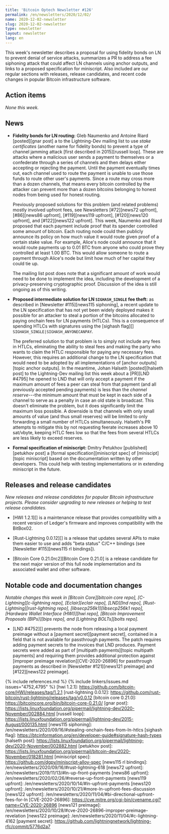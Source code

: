 ```yaml
---
title: 'Bitcoin Optech Newsletter #126'
permalink: /en/newsletters/2020/12/02/
name: 2020-12-02-newsletter
slug: 2020-12-02-newsletter
type: newsletter
layout: newsletter
lang: en
---
```

This week's newsletter describes a proposal for using fidelity bonds on
LN to prevent denial of service attacks, summarizes a PR to address a
fee siphoning attack that could affect LN channels using anchor outputs,
and links to a proposed specification for miniscript.  Also included are
our regular sections with releases, release candidates, and recent code
changes in popular Bitcoin infrastructure software.

## Action items

*None this week.*

## News

- **Fidelity bonds for LN routing:** Gleb Naumenko and Antoine Riard
  [posted][gnar post] a to the Lightning-Dev mailing list to use *stake
  certificates* (another name for fidelity bonds) to prevent a type of
  channel jamming attack [first described in 2015][russell loop].
  These are attacks where a malicious user sends a payment to themselves
  or a confederate through a series of channels and then delays either
  accepting or rejecting the payment.  Until the payment eventually
  times out, each channel used to route the payment is unable to use
  those funds to route other user's payments.  Since a route may cross
  more than a dozen channels, that means every bitcoin controlled by the
  attacker can prevent more than a dozen bitcoins belonging to honest
  nodes from being used for honest routing. <!-- "more than a dozen" is conservative, I
  think 25 is the actual max:
  http://gnusha.org/lightning-dev/2020-11-30.log 04:42 -->

    Previously proposed solutions for this problem (and related
    problems) mostly involved upfront fees, see Newsletters
    [#72][news72 upfront], [#86][news86 upfront], [#119][news119
    upfront], [#120][news120 upfront], and [#122][news122 upfront].
    This week, Naumenko and Riard proposed that each payment include
    proof that its spender controlled some amount of bitcoin.  Each
    routing node could then publicly announce its policy on how much
    value it would route given proof of a certain stake value.  For
    example, Alice's node could announce that it would route payments up
    to 0.01 BTC from anyone who could prove they controlled at least
    1.00 BTC.  This would allow someone to route a payment through
    Alice's node but limit how much of her capital they could tie up.

    The mailing list post does note that a significant amount of work
    would need to be done to implement the idea, including the
    development of a privacy-preserving cryptographic proof.  Discussion
    of the idea is still ongoing as of this writing.

- **Proposed intermediate solution for LN `SIGHASH_SINGLE` fee theft:**
  as described in [Newsletter #115][news115 siphoning], a recent update
  to the LN specification that has not yet been widely deployed makes it
  possible for an attacker to steal a portion of the bitcoins allocated
  to paying onchain fees for LN payments (HTLCs).  This is a consequence
  of spending HTLCs with signatures using the [sighash flag][]
  `SIGHASH_SINGLE|SIGHASH_ANYONECANPAY`.

    The preferred solution to that problem is to simply not include any
    fees in HTLCs, eliminating the ability to steal fees and making the
    party who wants to claim the HTLC responsible for paying any
    necessary fees.  However, this requires an additional change to the
    LN specification that would need to be adopted by all
    implementations of [anchor outputs][topic anchor outputs].  In the
    meantime, Johan Halseth
    [posted][halseth post] to the Lightning-Dev mailing list this week
    about a [PR][LND #4795] he opened to LND that will only accept a
    payment if the maximum amount of fees a peer can steal from that
    payment (and all previously accepted pending payments) is less than the
    *channel reserve*---the minimum amount that must be kept in each
    side of a channel to serve as a penalty in case an old state is
    broadcast.  This doesn't eliminate the problem, but it does
    significantly limit the maximum loss possible.  A downside is that
    channels with only small amounts of value (and thus small reserves)
    will be limited to only forwarding a small number of HTLCs
    simultaneously.  Halseth's PR attempts to mitigate this by not
    requesting feerate increases above 10 sat/vbyte, keeping HTLC fees
    low so that the fees from several HTLCs are less likely to exceed
    reserves.

- **Formal specification of miniscript:** Dmitry Petukhov
  [published][petukhov post] a [formal specification][miniscript spec]
  of [miniscipt][topic miniscript] based on the documentation written by
  other developers.  This could help with testing implementations or in
  extending miniscript in the future.

## Releases and release candidates

*New releases and release candidates for popular Bitcoin infrastructure
projects.  Please consider upgrading to new releases or helping to test
release candidates.*

- [HWI 1.2.1][] is a maintenance release that provides compatibility
  with a recent version of Ledger's firmware and improves compatibility
  with the BitBox02.

- [Rust-Lightning 0.0.12][] is a release that updates several APIs to
  make them easier to use and adds "beta status" C/C++ bindings (see
  [Newsletter #115][news115 rl bindings]).

- [Bitcoin Core 0.21.0rc2][Bitcoin Core 0.21.0] is a release candidate
  for the next major version of this full node implementation and its
  associated wallet and other software.

## Notable code and documentation changes

*Notable changes this week in [Bitcoin Core][bitcoin core repo],
[C-Lightning][c-lightning repo], [Eclair][eclair repo], [LND][lnd repo],
[Rust-Lightning][rust-lightning repo], [libsecp256k1][libsecp256k1 repo],
[Hardware Wallet Interface (HWI)][hwi repo], [Bitcoin Improvement Proposals
(BIPs)][bips repo], and [Lightning BOLTs][bolts repo].*

- [LND #4752][] prevents the node from releasing a local payment
  preimage without a [payment secret][payment secret], contained in a
  field that is not available for passthrough payments.  The patch
  requires adding payment secrets to the invoices that LND produces.
  Payment secrets were added as part of [multipath payments][topic
  multipath payments] and requiring them provides additional protection
  against [improper preimage revelation][CVE-2020-26896] for passthrough
  payments as described in [Newsletter #121][news121 preimage] and
  [#122][news122 preimage].

{% include references.md %}
{% include linkers/issues.md issues="4752,4795" %}
[hwi 1.2.1]: https://github.com/bitcoin-core/HWI/releases/tag/1.2.1
[rust-lightning 0.0.12]: https://github.com/rust-bitcoin/rust-lightning/releases/tag/v0.0.12
[bitcoin core 0.21.0]: https://bitcoincore.org/bin/bitcoin-core-0.21.0/
[gnar post]: https://lists.linuxfoundation.org/pipermail/lightning-dev/2020-November/002884.html
[russell loop]: https://lists.linuxfoundation.org/pipermail/lightning-dev/2015-August/000135.html
[news115 siphoning]: /en/newsletters/2020/09/16/#stealing-onchain-fees-from-ln-htlcs
[sighash flag]: https://btcinformation.org/en/developer-guide#signature-hash-types
[halseth post]: https://lists.linuxfoundation.org/pipermail/lightning-dev/2020-November/002882.html
[petukhov post]: https://lists.linuxfoundation.org/pipermail/bitcoin-dev/2020-November/018281.html
[miniscript spec]: https://github.com/dgpv/miniscript-alloy-spec
[news115 rl bindings]: /en/newsletters/2020/09/16/#rust-lightning-618
[news72 upfront]: /en/newsletters/2019/11/13/#ln-up-front-payments
[news86 upfront]: /en/newsletters/2020/02/26/#reverse-up-front-payments
[news119 upfront]: /en/newsletters/2020/10/14/#ln-upfront-payments
[news120 upfront]: /en/newsletters/2020/10/21/#more-ln-upfront-fees-discussion
[news122 upfront]: /en/newsletters/2020/11/04/#bi-directional-upfront-fees-for-ln
[CVE-2020-26896]: https://cve.mitre.org/cgi-bin/cvename.cgi?name=CVE-2020-26896
[news121 preimage]: /en/newsletters/2020/10/28/#cve-2020-26896-improper-preimage-revelation
[news122 preimage]: /en/newsletters/2020/11/04/#c-lightning-4162
[payment secret]: https://github.com/lightningnetwork/lightning-rfc/commit/5776d2a7
